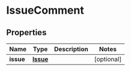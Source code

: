 # IssueComment

## Properties
Name | Type | Description | Notes
------------ | ------------- | ------------- | -------------
**issue** | [**Issue**](Issue.md) |  |  [optional]
